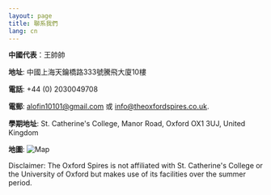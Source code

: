 ```yaml
---
layout: page
title: 聯系我們
lang: cn
---
```


**中國代表**：王帥帥

**地址**: 中國上海天鑰橋路333號騰飛大廈10樓

**電話**: +44 (0) 2030049708

**電郵**: [alofin10101@gmail.com](alofin10101@gmail.com) 或 [info@theoxfordspires.co.uk](info@theoxfordspires.co.uk).

**學期地址**: St. Catherine's College, Manor Road, Oxford OX1 3UJ, United Kingdom

**地圖**:
![Map](http://kosrae.stcatz.ox.ac.uk/modules/ckeditor/ckfinder/userfiles/files/Col_02A3_1080.jpg)


<p class="message">
Disclaimer: The Oxford Spires is not affiliated with St. Catherine's College or the University of Oxford but makes use of its facilities over the summer period.
</p>
